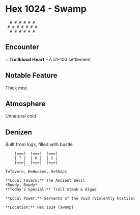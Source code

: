 # Hex 1024 - Swamp
```
  # # # # # #
 # # # # # # #
  # # # # # #
```

## Encounter

⌂ **Trollblood Heart** - A 51-100 settlement

## Notable Feature

Thick mist

## Atmosphere

Unnatural cold

## Denizen

Built from logs, filled with bustle.

```
    [===]  [===]  [===]
    | T |  | H |  | S |
    [===]  [===]  [===]
        ```
T=Tavern, H=Houses, S=Shops

**Local Tavern:** The Ancient Devil
*Rowdy, Rowdy*
**Today's Special:** Troll steak & Algae

**Local Power:** Servants of the Void (Violently hostile)

**Location:** Hex 1024 (swamp)
